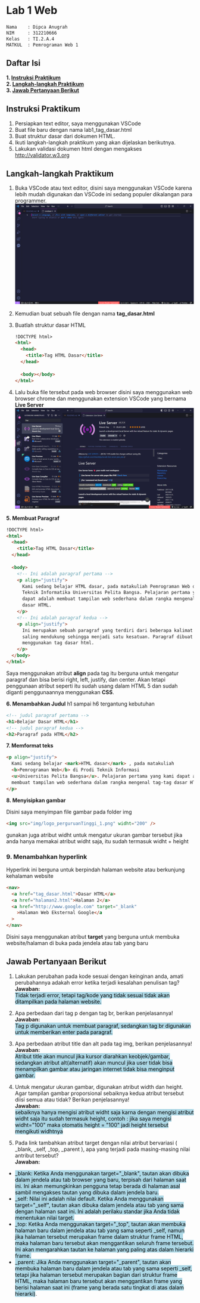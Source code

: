# **Lab 1 Web**

```
Nama    : Dipca Anugrah
NIM     : 312210666
Kelas   : TI.2.A.4
MATKUL  : Pemrograman Web 1
```

## **Daftar Isi**

**1. [Instruksi Praktikum](#instruksi-praktikum)**  
**2. [Langkah-langkah Praktikum](#langkah-langkah-praktikum)**  
**3. [Jawab Pertanyaan Berikut](#jawab-pertanyaan-berikut)**

## **Instruksi Praktikum**

1. Persiapkan text editor, saya menggunakan VSCode
2. Buat file baru dengan nama lab1_tag_dasar.html
3. Buat struktur dasar dari dokumen HTML.
4. Ikuti langkah-langkah praktikum yang akan dijelaskan berikutnya.
5. Lakukan validasi dokumen html dengan mengakses http://validator.w3.org

## **Langkah-langkah Praktikum**

1. Buka VSCode atau text editor, disini saya menggunakan VSCode karena lebih mudah digunakan dan VSCode ini sedang populer dikalangan para programmer.
   ![img](img/texteditor.png)

2. Kemudian buat sebuah file dengan nama **tag_dasar.html**

3. Buatlah struktur dasar HTML

   ```html
   !DOCTYPE html>
   <html>
     <head>
       <title>Tag HTML Dasar</title>
     </head>

     <body></body>
   </html>
   ```

4. Lalu buka file tersebut pada web browser disini saya menggunakan web browser chrome dan menggunakan extension VSCode yang bernama **Live Server**
   <img src="img/Liveserver.png" widht = "500">

**5. Membuat Paragraf**

```html
!DOCTYPE html>
<html>
  <head>
    <title>Tag HTML Dasar</title>
  </head>

  <body>
    <!-- Ini adalah paragraf pertama -->
    <p align="justify">
      Kami sedang belajar HTML dasar, pada matakuliah Pemrograman Web di Prodi
      Teknik Informatika Universitas Pelita Bangsa. Pelajaran pertama yang kami
      dapat adalah membuat tampilan web sederhana dalam rangka mengenal tag-tag
      dasar HTML.
    </p>
    <!-- Ini adalah paragraf kedua -->
    <p align="justify">
      Ini merupakan sebuah paragraf yang terdiri dari beberapa kalimat yang
      saling mendukung sehingga menjadi satu kesatuan. Paragraf dibuat dengan
      menggunakan tag dasar html.
    </p>
  </body>
</html>
```

<p>Saya menggunakan atribut <b>align</b> pada tag itu berguna untuk mengatur paragraf dan bisa berisi right, left, justify, dan center. Akan tetapi penggunaan atribut seperti itu sudah usang dalam HTML 5 dan sudah diganti penggunaannya menggunakan <b>CSS</b>.</p>

**6. Menambahkan Judul**
h1 sampai h6 tergantung kebutuhan

```html
<!-- judul paragraf pertama -->
<h1>Belajar Dasar HTML</h1>
<!-- judul paragraf kedua -->
<h2>Paragraf pada HTML</h2>
```

**7. Memformat teks**

```html
<p align="justify">
  Kami sedang belajar <mark>HTML dasar</mark> , pada matakuliah
  <b>Pemrograman Web</b> di Prodi Teknik Informasi
  <u>Universitas Pelita Bangsa</u>. Pelajaran pertama yang kami dapat adalah
  membuat tampilan web sederhana dalam rangka mengenal tag-tag dasar HTML.
</p>
```

**8. Menyisipkan gambar**

Disini saya menyimpan file gambar pada folder img

```html
<img src="img/logo_perguruanTinggi_1.png" widht="200" />
```

gunakan juga atribut widht untuk mengatur ukuran gambar tersebut jika anda hanya memakai atribut widht saja, itu sudah termasuk widht + height

<h3><b>9. Menambahkan hyperlink</b></h3>

Hyperlink ini berguna untuk berpindah halaman website atau berkunjung kehalaman website

```html
<nav>
  <a href="tag_dasar.html">Dasar HTML</a>
  <a href="halaman2.html">Halaman 2</a>
  <a href="http://www.google.com" target="_blank"
    >Halaman Web Eksternal Google</a
  >
</nav>
```

Disini saya menggunakan atribut **target** yang berguna untuk membuka website/halaman di buka pada jendela atau tab yang baru

## **Jawab Pertanyaan Berikut**

1. Lakukan perubahan pada kode sesuai dengan keinginan anda, amati perubahannya adakah
   error ketika terjadi kesalahan penulisan tag?      
   **Jawaban:**        
   <mark style="background-color:lightblue">Tidak terjadi error, tetapi tag/kode yang tidak sesuai tidak akan ditampilkan pada halaman website.</mark>

2. Apa perbedaan dari tag p dengan tag br, berikan penjelasannya!        
   **Jawaban:**         
   <mark style="background-color:lightblue">Tag p digunakan untuk membuat paragraf, sedangkan tag br digunakan untuk memberikan enter pada paragraf.</mark>

3. Apa perbedaan atribut title dan alt pada tag img, berikan penjelasannya!  
   **Jawaban:**        
   <mark style="background-color:lightblue">Atribut title akan muncul jika kursor diarahkan keobjek/gambar, sedangkan atribut alt(alternatif) akan muncul jika user tidak bisa menampilkan gambar atau jaringan internet tidak bisa menginput gambar.</mark>

4. Untuk mengatur ukuran gambar, digunakan atribut width dan height. Agar tampilan gambar proporsional sebaiknya kedua atribut tersebut diisi semua atau tidak? Berikan penjelasannya!        
   **Jawaban:**        
   <mark style=background-color:lightblue>sebaiknya hanya mengisi atribut widht saja karna dengan mengisi atribut widht saja itu sudah termasuk height, contoh : jika saya mengisi widht="100" maka otomatis height = "100" jadi height tersebut mengikuti widhtnya</mark>

5. Pada link tambahkan atribut target dengan nilai atribut bervariasi ( \_blank, \_self, \_top,
\_parent ), apa yang terjadi pada masing-masing nilai antribut tersebut?  
**Jawaban:**         
  <ul >
  <li><mark style=background-color:lightblue>_blank: Ketika Anda menggunakan target="_blank", tautan akan dibuka dalam jendela atau tab browser yang baru, terpisah dari halaman saat ini. Ini akan memungkinkan pengguna tetap berada di halaman asal sambil mengakses tautan yang dibuka dalam jendela baru.</mark></li>

  <li><mark style=background-color:lightblue>_self: Nilai ini adalah nilai default. Ketika Anda menggunakan target="_self", tautan akan dibuka dalam jendela atau tab yang sama dengan halaman saat ini. Ini adalah perilaku standar jika Anda tidak menentukan nilai target.</mark></li>

  <li><mark style=background-color:lightblue>_top: Ketika Anda menggunakan target="_top", tautan akan membuka halaman baru dalam jendela atau tab yang sama seperti _self, namun jika halaman tersebut merupakan frame dalam struktur frame HTML, maka halaman baru tersebut akan menggantikan seluruh frame tersebut. Ini akan mengarahkan tautan ke halaman yang paling atas dalam hierarki frame.</mark></li>

  <li><mark style=background-color:lightblue>_parent: Jika Anda menggunakan target="_parent", tautan akan membuka halaman baru dalam jendela atau tab yang sama seperti _self, tetapi jika halaman tersebut merupakan bagian dari struktur frame HTML, maka halaman baru tersebut akan menggantikan frame yang berisi halaman saat ini (frame yang berada satu tingkat di atas dalam hierarki)</mark>.</li>

  </ul>
